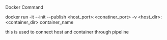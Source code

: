 Docker Command

docker run -it --init --publish <host_port>:<conatiner_port> -v <host_dir>:<container_dir> container_name

this is used to connect host and container through pipeline
